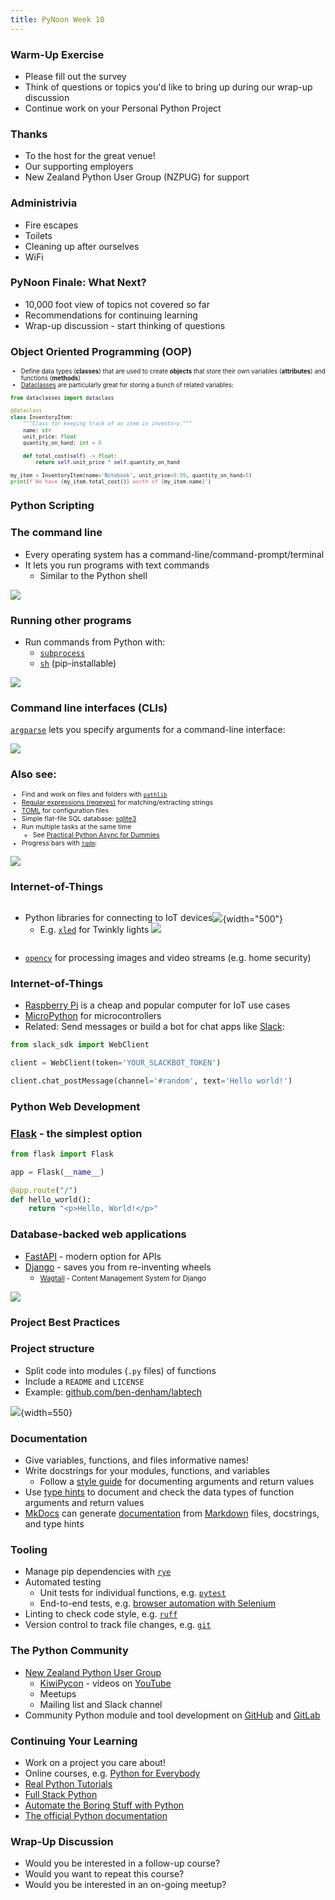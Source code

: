 ```yaml
---
title: PyNoon Week 10
---
```


### Warm-Up Exercise

* Please fill out the survey
* Think of questions or topics you'd like to bring up during our
  wrap-up discussion
* Continue work on your Personal Python Project

### Thanks

* To the host for the great venue!
* Our supporting employers
* New Zealand Python User Group (NZPUG) for support

### Administrivia

* Fire escapes
* Toilets
* Cleaning up after ourselves
* WiFi


### PyNoon Finale: What Next?

* 10,000 foot view of topics not covered so far
* Recommendations for continuing learning
* Wrap-up discussion - start thinking of questions

### Object Oriented Programming (OOP)

<div style="font-size: 0.7em;">

* Define data types (**classes**) that are used to create **objects**
  that store their own variables (**attributes**) and functions
  (**methods**)
* [Dataclasses](https://docs.python.org/3/library/dataclasses.html)
  are particularly great for storing a bunch of related variables:

```python
from dataclasses import dataclass

@dataclass
class InventoryItem:
    """Class for keeping track of an item in inventory."""
    name: str
    unit_price: float
    quantity_on_hand: int = 0

    def total_cost(self) -> float:
        return self.unit_price * self.quantity_on_hand

my_item = InventoryItem(name='Notebook', unit_price=9.99, quantity_on_hand=5)
print(f'We have {my_item.total_cost()} worth of {my_item.name}')
```

</div>

### Python Scripting

### The command line

* Every operating system has a command-line/command-prompt/terminal
* It lets you run programs with text commands
  * Similar to the Python shell

![](images/terminal.png)

### Running other programs

* Run commands from Python with:
  * [`subprocess`](https://docs.python.org/3/library/subprocess.html)
  * [`sh`](https://sh.readthedocs.io/en/latest/) (pip-installable)

![](images/sh.png)

### Command line interfaces (CLIs)

[`argparse`](https://docs.python.org/3/howto/argparse.html) lets you
specify arguments for a command-line interface:

![](images/argparse.png)

### Also see:

<div style="font-size: 0.75em;">

* Find and work on files and folders with
  [`pathlib`](https://docs.python.org/3/library/pathlib.html)
* [Regular expressions (regexes)](https://docs.python.org/3/library/re.html) for
  matching/extracting strings
* [TOML](https://docs.python.org/3/library/tomllib.html) for configuration files
* Simple flat-file SQL database: [sqlite3](https://docs.python.org/3/library/sqlite3.html)
* Run multiple tasks at the same time
  * See [Practical Python Async for Dummies](https://youtu.be/5_K8GwZ_268?si=VSaYkol5VVlQogVT)
* Progress bars with [`tqdm`](https://tqdm.github.io/):

</div>

![](images/tqdm.gif)

### Internet-of-Things

<div style="display: flex;">

* Python libraries for connecting to IoT devices
  * E.g. [`xled`](https://xled-docs.readthedocs.io/en/latest/) for
    Twinkly lights
![](images/lights-icicles.gif)

![](images/lights-blocks.gif){width="500"}

</div>

* [`opencv`](https://opencv.org/) for processing images and video
  streams (e.g. home security)

### Internet-of-Things

* [Raspberry Pi](https://www.raspberrypi.com/) is a cheap and popular
  computer for IoT use cases
* [MicroPython](https://micropython.org/) for microcontrollers
* Related: Send messages or build a bot for chat apps like
  [Slack](https://github.com/slackapi/python-slack-sdk):

```python
from slack_sdk import WebClient

client = WebClient(token='YOUR_SLACKBOT_TOKEN')

client.chat_postMessage(channel='#random', text='Hello world!')
```

### Python Web Development

### [Flask](https://flask.palletsprojects.com/en/3.0.x/) - the simplest option

```python
from flask import Flask

app = Flask(__name__)

@app.route("/")
def hello_world():
    return "<p>Hello, World!</p>"
```

### Database-backed web applications

* [FastAPI](https://fastapi.tiangolo.com/) - modern option for APIs
* [Django](https://www.djangoproject.com/) - saves you from re-inventing wheels
  * <span style="font-size: 0.8em;">[Wagtail](https://wagtail.org/) -
    Content Management System for Django</span>

![](images/wagtail.png)

### Project Best Practices

### Project structure

* Split code into modules (`.py` files) of functions
* Include a `README` and `LICENSE`
* Example: [github.com/ben-denham/labtech](https://github.com/ben-denham/labtech)

![](images/labtech.png){width=550}

### Documentation

* Give variables, functions, and files informative names!
* Write docstrings for your modules, functions, and variables
  * Follow a [style guide](https://google.github.io/styleguide/pyguide.html#38-comments-and-docstrings)
    for documenting arguments and return values
* Use [type hints](https://docs.python.org/3/library/typing.html) to
  document and check the data types of function arguments and return
  values
* [MkDocs](https://www.mkdocs.org/) can generate
  [documentation](https://ben-denham.github.io/labtech/) from
  [Markdown](https://www.markdownguide.org/) files, docstrings, and
  type hints

### Tooling

* Manage pip dependencies with [`rye`](https://rye-up.com/)
* Automated testing
  * Unit tests for individual functions, e.g.
    [`pytest`](https://docs.pytest.org/en/8.0.x/)
  * End-to-end tests, e.g. [browser automation with
    Selenium](https://realpython.com/modern-web-automation-with-python-and-selenium/)
* Linting to check code style, e.g.
  [`ruff`](https://docs.astral.sh/ruff/)
* Version control to track file changes, e.g.
  [`git`](https://git-scm.com/)

### The Python Community

* [New Zealand Python User Group](https://python.nz/)
  * [KiwiPycon](https://kiwipycon.nz/) - videos on
    [YouTube](https://www.youtube.com/@KiwiPyCon)
  * Meetups
  * Mailing list and Slack channel
* Community Python module and tool development on
  [GitHub](https://github.com/) and
  [GitLab](https://about.gitlab.com/)

### Continuing Your Learning

* Work on a project you care about!
* Online courses, e.g. [Python for Everybody](https://www.py4e.com/)
* [Real Python Tutorials](https://realpython.com/)
* [Full Stack Python](https://www.fullstackpython.com/)
* [Automate the Boring Stuff with Python](https://automatetheboringstuff.com/)
* [The official Python documentation](https://www.python.org/doc/)

### Wrap-Up Discussion

* Would you be interested in a follow-up course?
* Would you want to repeat this course?
* Would you be interested in an on-going meetup?
